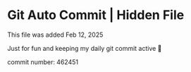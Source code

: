 # Git Auto Commit | Hidden File

This file was added Feb 12, 2025

Just for fun and keeping my daily git commit active 🤪

commit number: 462451
